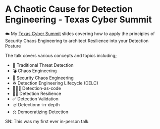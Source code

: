 # A Chaotic Cause for Detection Engineering - Texas Cyber Summit
☁️ My [Texas Cyber Summit](https://texascyber.com/briefings_schedule/detection-engineering/) slides covering how to apply the principles of Security Chaos Engineering to architect Resilience into your Detection Posture

The talk covers various concepts and topics including;
- 🤺 Traditional Threat Detection
- 💣 Chaos Engineering
- 🧨 Security Chaos Engineering
- ♽ Detection Engineering Lifecycle (DELC)
- 👨🏾‍💻 Detection-as-code
- 💪🏽 Detection Resilience
- ✅ Detection Validation
- 🪔 Detectionn-in-depth
- ⚖️ Democratizing Detection


SN: This was my first ever in-person talk.

